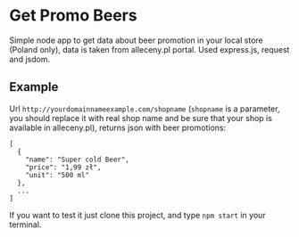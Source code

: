 # Get Promo Beers
Simple node app to get data about beer promotion in your local store (Poland only), data is taken from alleceny.pl portal.
Used express.js, request and jsdom.

## Example
Url `http://yourdomainnameexample.com/shopname` (`shopname` is a parameter, you should replace it with real shop name and be sure that your shop is available in alleceny.pl), returns json with beer promotions:
```
[
  {
    "name": "Super cold Beer",
    "price": "1,99 zł",
    "unit": "500 ml"
  },
  ...
]
```
If you want to test it just clone this project, and type `npm start` in your terminal.
